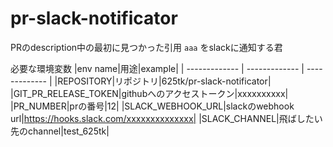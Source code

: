 # pr-slack-notificator

PRのdescription中の最初に見つかった引用
```aaa```
をslackに通知する君

必要な環境変数
|env name|用途|example|
| ------------- | ------------- | ------------- |
|REPOSITORY|リポジトリ|625tk/pr-slack-notificator|
|GIT_PR_RELEASE_TOKEN|githubへのアクセストークン|xxxxxxxxxx|
|PR_NUMBER|prの番号|12|
|SLACK_WEBHOOK_URL|slackのwebhook url|https://hooks.slack.com/xxxxxxxxxxxxxx|
|SLACK_CHANNEL|飛ばしたい先のchannel|test_625tk|



